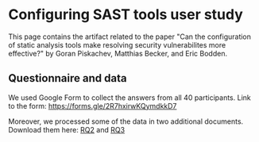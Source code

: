 # Configuring SAST tools user study

This page contains the artifact related to the paper "Can the configuration of static analysis tools make resolving security vulnerabilites more effective?" by Goran Piskachev, Matthias Becker, and Eric Bodden. 

## Questionnaire and data

We used Google Form to collect the answers from all 40 participants. 
Link to the form: https://forms.gle/2R7hxirwKQymdkkD7

Moreover, we processed some of the data in two additional documents. Download them here: [RQ2](https://github.com/research-sast-config/research-sast-config.github.io/blob/main/RQ2.xlsx?raw=true) and [RQ3](https://github.com/research-sast-config/research-sast-config.github.io/blob/main/RQ3.xlsx?raw=true)

